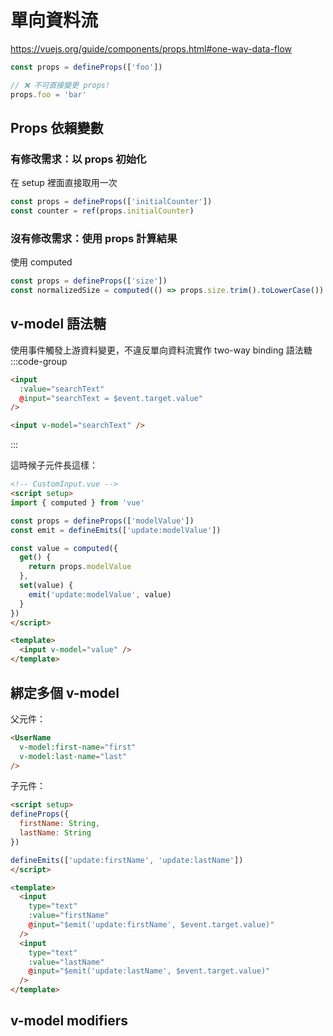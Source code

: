# 單向資料流
https://vuejs.org/guide/components/props.html#one-way-data-flow
```js
const props = defineProps(['foo'])

// ❌ 不可直接變更 props!
props.foo = 'bar'
```
## Props 依賴變數
### 有修改需求：以 props 初始化
在 setup 裡面直接取用一次
```js
const props = defineProps(['initialCounter'])
const counter = ref(props.initialCounter)

```
### 沒有修改需求：使用 props 計算結果
使用 computed
```js
const props = defineProps(['size'])
const normalizedSize = computed(() => props.size.trim().toLowerCase())
```

## v-model 語法糖
使用事件觸發上游資料變更，不違反單向資料流實作 two-way binding 語法糖
:::code-group
```html [原始寫法]
<input
  :value="searchText"
  @input="searchText = $event.target.value"
/>
```
```html [v-model]
<input v-model="searchText" />
```
:::

這時候子元件長這樣：  
```html
<!-- CustomInput.vue -->
<script setup>
import { computed } from 'vue'

const props = defineProps(['modelValue'])
const emit = defineEmits(['update:modelValue'])

const value = computed({
  get() {
    return props.modelValue
  },
  set(value) {
    emit('update:modelValue', value)
  }
})
</script>

<template>
  <input v-model="value" />
</template>
```
## 綁定多個 v-model 
父元件：
```html
<UserName
  v-model:first-name="first"
  v-model:last-name="last"
/>
```
子元件：
```html
<script setup>
defineProps({
  firstName: String,
  lastName: String
})

defineEmits(['update:firstName', 'update:lastName'])
</script>

<template>
  <input
    type="text"
    :value="firstName"
    @input="$emit('update:firstName', $event.target.value)"
  />
  <input
    type="text"
    :value="lastName"
    @input="$emit('update:lastName', $event.target.value)"
  />
</template>
```
## v-model modifiers